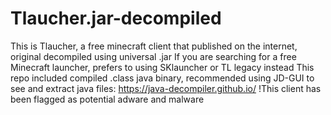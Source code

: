 # Tlaucher.jar-decompiled
This is Tlaucher, a free minecraft client that published on the internet, original decompiled using universal .jar
If you are searching for a free Minecraft launcher, prefers to using SKlauncher or TL legacy instead
This repo included compiled .class java binary, recommended using JD-GUI to see and extract java files: https://java-decompiler.github.io/
!This client has been flagged as potential adware and malware 
